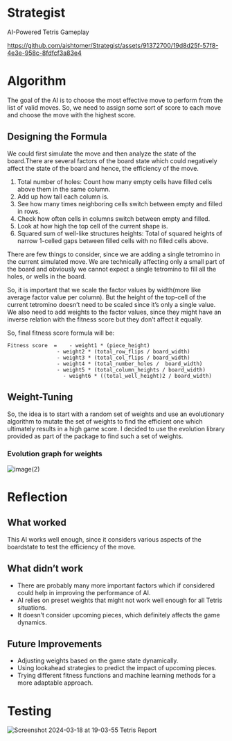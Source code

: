 # Strategist
AI-Powered Tetris Gameplay



https://github.com/aishtomer/Strategist/assets/91372700/19d8d25f-57f8-4e3e-958c-8fdfcf3a83e4



# Algorithm
The goal of the AI is to choose the most effective move to perform from the list of valid moves. So, we need to assign some sort of score to each move and choose the move with the highest score. 

## Designing the Formula
We could first simulate the move and then analyze the state of the board.There are several factors of the board state which could negatively affect the state of the board and hence, the efficiency of the move.

1. Total number of holes: Count how many empty cells have filled cells above them in the same column. 
2. Add up how tall each column is.
3. See how many times neighboring cells switch between empty and filled in rows. 
4. Check how often cells in columns switch between empty and filled. 
5. Look at how high the top cell of the current shape is.
6. Squared sum of well-like structures heights: Total of squared heights of narrow 1-celled gaps between filled cells with no filled cells above. 

There are few things to consider, since we are adding a single tetromino in the current simulated move. We are technically affecting only a small part of the board and obviously we cannot expect a single tetromino to fill all the holes, or wells in the board. 

So, it is important that we scale the factor values by width(more like average factor value per column). But the height of the top-cell of the current tetromino doesn’t need to be scaled since it’s only a single value. We also need to add weights to the factor values, since they might have an inverse relation with the fitness score but they don’t affect it equally.

So, final fitness score formula will be:
	
	Fitness score  = 	- weight1 * (piece_height)
                    - weight2 * (total_row_flips / board_width)
                    - weight3 * (total_col_flips / board_width)
                    - weight4 * (total_number_holes /  board_width)
                    - weight5 * (total_column_heights / board_width)
	                  - weight6 * ((total_well_height)2 / board_width)

## Weight-Tuning
So, the idea is to start with a random set of weights and use an evolutionary algorithm to mutate the set of weights to find the efficient one which ultimately results in a high game score. I decided to use the evolution library provided as part of the package to find such a set of weights.

### Evolution graph for weights
![image(2)](https://github.com/aishtomer/Strategist/assets/91372700/b85dac7f-35c4-4834-8a28-05a0512ec930)


# Reflection
## What worked
This AI works well enough, since  it considers various aspects of the boardstate to test the efficiency of the move.
## What didn’t work
- There are probably many more important factors which if considered could help in improving the performance of AI.
- AI relies on preset weights that might not work well enough for all Tetris situations.
- It doesn’t consider upcoming pieces, which definitely affects the game dynamics.
## Future Improvements
- Adjusting weights based on the game state dynamically.
- Using lookahead strategies to predict the impact of upcoming pieces.
- Trying different fitness functions and machine learning methods for a more adaptable approach.

# Testing

![Screenshot 2024-03-18 at 19-03-55 Tetris Report](https://github.com/aishtomer/Strategist/assets/91372700/4e6a011e-7730-488f-85dd-14a962b0d594)

